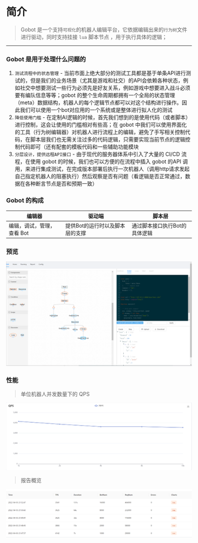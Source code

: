 # 简介

> Gobot 是一个支持`可视化`的机器人编辑平台，它依据编辑出来的`行为树`文件进行驱动，同时支持挂接 `lua` 脚本节点 ，用于执行具体的逻辑；

---

### Gobot 是用于处理什么问题的
1. `测试流程中的状态管理` - 当前市面上绝大部分的测试工具都是基于单条API进行测试的，但是我们的业务场景（尤其是游戏和社交）的API会依赖各种状态，例如社交中想要测试一些行为必须先是好友关系，例如游戏中想要进入战斗必须要有编队信息等等；gobot 的整个生命周期都拥有一个全局的状态管理（meta）数据结构，机器人的每个逻辑节点都可以对这个结构进行操作。因此我们可以使用一个bot对应用的一个系统或是整体进行拟人化的测试
2. `降低使用门槛` - 在定制AI逻辑的时候，首先我们想到的是使用代码（或者脚本）进行控制，这会让使用的门槛相对有些高；在 gobot 中我们可以使用界面化的工具（行为树编辑器）对机器人进行流程上的编辑，避免了手写相关控制代码，在脚本层我们也无需关注过多的代码逻辑，只需要实现当前节点的逻辑控制代码即可（还有配套的模板代码和一些辅助功能模块
3. `分层设计，提供远程API接口` - 由于现代的服务器体系中引入了大量的 CI/CD 流程，在使用 gobot 的时候，我们也可以方便的在流程中插入 gobot 的API 调用，来进行集成测试，在完成版本部署后执行一次机器人（调用http请求发起自己指定机器人的阻塞执行）然后观察是否有问题（看逻辑是否正常通过，数据在各种断言节点是否和预期一致）

### Gobot 的构成

|编辑器|驱动端|脚本层|
|-|-|-|
|编辑，调试，管理，查看 Bot|提供Bot的运行时以及脚本层的支撑|通过脚本接口执行Bot的具体逻辑|


### 预览
![img](/res/preview.png)

### 性能

> 单位机器人并发数量下的 QPS

![img](/res/gobot_qps.png)

> 报告概览

![img](/res/gobot_qps_report.png)
